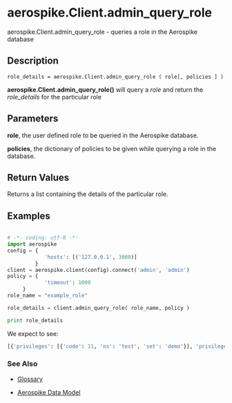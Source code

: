 
# aerospike.Client.admin_query_role

aerospike.Client.admin_query_role - queries a role in the Aerospike database

## Description

```
role_details = aerospike.Client.admin_query_role ( role[, policies ] )

```

**aerospike.Client.admin_query_role()** will query a *role* and return the *role_details* for the particular role

## Parameters

**role**, the user defined role to be queried in the Aerospike database.

**policies**, the dictionary of policies to be given while querying a role in the database.

## Return Values
Returns a list containing the details of the particular role.

## Examples

```python

# -*- coding: utf-8 -*-
import aerospike
config = {
            'hosts': [('127.0.0.1', 3000)]
         }
client = aerospike.client(config).connect('admin', 'admin')
policy = {
            'timeout': 1000
	 }
role_name = "example_role"

role_details = client.admin_query_role( role_name, policy )

print role_details

```

We expect to see:

```python
[{'privileges': [{'code': 11, 'ns': 'test', 'set': 'demo'}], 'privileges_size': 1, 'role': 'example_role'}]
```



### See Also



- [Glossary](http://www.aerospike.com/docs/guide/glossary.html)

- [Aerospike Data Model](http://www.aerospike.com/docs/architecture/data-model.html)
